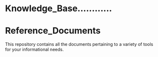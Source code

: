 # Knowledge_Base............

# Reference_Documents

This repository contains all the documents pertaining to a variety of tools for your informational needs.
